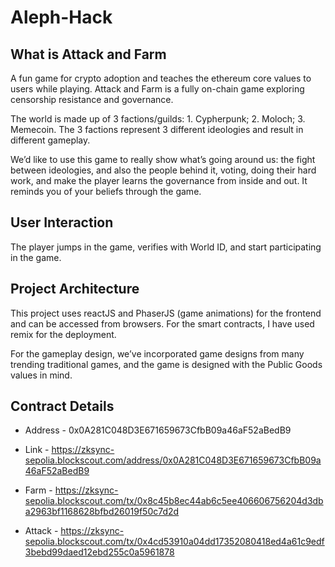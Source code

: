 # Aleph-Hack

## What is Attack and Farm
A fun game for crypto adoption and teaches the ethereum core values to users while playing.
Attack and Farm is a fully on-chain game exploring censorship resistance and governance.

The world is made up of 3 factions/guilds: 1. Cypherpunk; 2. Moloch; 3. Memecoin. The 3 factions represent 3 different ideologies and result in different gameplay.

We’d like to use this game to really show what’s going around us: the fight between ideologies, and also the people behind it, voting, doing their hard work, and make the player learns the governance from inside and out. It reminds you of your beliefs through the game.


## User Interaction
The player jumps in the game, verifies with World ID, and start participating in the game.

## Project Architecture
This project uses reactJS and PhaserJS (game animations) for the frontend and can be accessed from browsers. For the smart contracts, I have used remix for the deployment.

For the gameplay design, we’ve incorporated game designs from many trending traditional games, and the game is designed with the Public Goods values in mind.

## Contract Details
- Address - 0x0A281C048D3E671659673CfbB09a46aF52aBedB9

- Link - https://zksync-sepolia.blockscout.com/address/0x0A281C048D3E671659673CfbB09a46aF52aBedB9

- Farm - https://zksync-sepolia.blockscout.com/tx/0x8c45b8ec44ab6c5ee406606756204d3dba2963bf1168628bfbd26019f50c7d2d

- Attack - https://zksync-sepolia.blockscout.com/tx/0x4cd53910a04dd17352080418ed4a61c9edf3bebd99daed12ebd255c0a5961878

